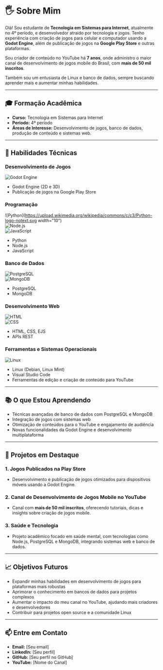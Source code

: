 # 🖐️ Sobre Mim  
Olá! Sou estudante de **Tecnologia em Sistemas para Internet**, atualmente no 4º período, e desenvolvedor atraido por tecnologia e jogos. Tenho experiência com criação de jogos para celular e computador usando a **Godot Engine**, além de publicação de jogos na **Google Play Store** e outras plataformas.  

Sou criador de conteúdo no YouTube há **7 anos**, onde administro o maior canal de desenvolvimento de jogos mobile do Brasil, com **mais de 50 mil inscritos**.  

Também sou um entusiasta de Linux e banco de dados, sempre buscando aprender mais e aumentar minhas habilidades.  

---

## 🎓 Formação Acadêmica  
- **Curso:** Tecnologia em Sistemas para Internet  
- **Período:** 4º período  
- **Áreas de Interesse:** Desenvolvimento de jogos, banco de dados, produção de conteúdo e sistemas web.  

---

## 🚀 Habilidades Técnicas  
### Desenvolvimento de Jogos  
![Godot Engine](https://upload.wikimedia.org/wikipedia/commons/6/6a/Godot_icon.svg)  
- Godot Engine (2D e 3D)  
- Publicação de jogos na Google Play Store  

### Programação  
![Python](https://upload.wikimedia.org/wikipedia/commons/c/c3/Python-logo-notext.svg width="10")  
![Node.js](https://upload.wikimedia.org/wikipedia/commons/d/d9/Node.js_logo.svg)  
![JavaScript](https://upload.wikimedia.org/wikipedia/commons/6/6a/JavaScript-logo.png)  
- Python  
- Node.js  
- JavaScript  

### Banco de Dados  
![PostgreSQL](https://upload.wikimedia.org/wikipedia/commons/2/29/Postgresql_elephant.svg)  
![MongoDB](https://upload.wikimedia.org/wikipedia/commons/9/93/MongoDB_Logo.svg)  
- PostgreSQL  
- MongoDB  

### Desenvolvimento Web  
![HTML](https://upload.wikimedia.org/wikipedia/commons/6/61/HTML5_logo_and_wordmark.svg)  
![CSS](https://upload.wikimedia.org/wikipedia/commons/d/d5/CSS3_logo_and_wordmark.svg)  
- HTML, CSS, EJS  
- APIs REST  

### Ferramentas e Sistemas Operacionais  
![Linux](https://upload.wikimedia.org/wikipedia/commons/a/af/Tux.png)  
- Linux (Debian, Linux Mint)  
- Visual Studio Code  
- Ferramentas de edição e criação de conteúdo para YouTube  

---

## 📚 O que Estou Aprendendo  
- Técnicas avançadas de banco de dados com PostgreSQL e MongoDB  
- Integração de jogos com sistemas web  
- Otimização de conteúdos para o YouTube e engajamento de audiência  
- Novas funcionalidades da Godot Engine e desenvolvimento multiplataforma  

---

## 🌟 Projetos em Destaque  
### 1. **Jogos Publicados na Play Store**  
- Desenvolvimento e publicação de jogos otimizados para dispositivos móveis usando a Godot Engine.  

### 2. **Canal de Desenvolvimento de Jogos Mobile no YouTube**  
- Canal com **mais de 50 mil inscritos**, oferecendo tutoriais, dicas e insights sobre criação de jogos mobile.  

### 3. **Saúde e Tecnologia**  
- Projeto acadêmico focado em saúde mental, com tecnologias como Node.js, PostgreSQL e MongoDB, integrando sistemas web e banco de dados.  

---

## 📈 Objetivos Futuros  
- Expandir minhas habilidades em desenvolvimento de jogos para plataformas mais robustas  
- Aprimorar o conhecimento em bancos de dados para projetos complexos  
- Aumentar o impacto do meu canal no YouTube, ajudando mais criadores e desenvolvedores  
- Contribuir para projetos open source e a comunidade Linux  

---

## 📫 Entre em Contato  
- **Email:** [Seu email]  
- **LinkedIn:** [Seu perfil]  
- **GitHub:** [Seu perfil no GitHub]  
- **YouTube:** [Nome do Canal]  
